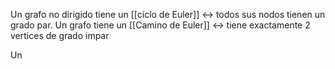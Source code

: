 Un grafo no dirigido tiene un [[ciclo de Euler]] <-> todos sus nodos tienen un grado par. Un grafo tiene un [[Camino de Euler]] <-> tiene exactamente 2 vertices de grado impar

Un 